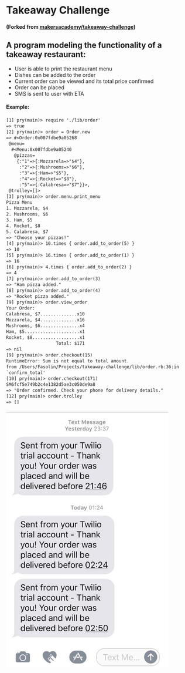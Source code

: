 # Takeaway Challenge
#### (Forked from [makersacademy/takeaway-challenge](https://github.com/makersacademy/takeaway-challenge))

## A program modeling the functionality of a takeaway restaurant:
- User is able to print the restaurant menu
- Dishes can be added to the order
- Current order can be viewed and its total price confirmed
- Order can be placed
- SMS is sent to user with ETA

#### Example:

```
[1] pry(main)> require './lib/order'
=> true
[2] pry(main)> order = Order.new
=> #<Order:0x007fdbe9a05268
 @menu=
  #<Menu:0x007fdbe9a05240
   @pizzas=
    {:"1"=>{:Mozzarela=>"$4"},
     :"2"=>{:Mushrooms=>"$6"},
     :"3"=>{:Ham=>"$5"},
     :"4"=>{:Rocket=>"$8"},
     :"5"=>{:Calabresa=>"$7"}}>,
 @trolley=[]>
[3] pry(main)> order.menu.print_menu
Pizza Menu
1. Mozzarela, $4
2. Mushrooms, $6
3. Ham, $5
4. Rocket, $8
5. Calabresa, $7
=> "Choose your pizzas!"
[4] pry(main)> 10.times { order.add_to_order(5) }
=> 10
[5] pry(main)> 16.times { order.add_to_order(1) }
=> 16
[6] pry(main)> 4.times { order.add_to_order(2) }
=> 4
[7] pry(main)> order.add_to_order(3)
=> "Ham pizza added."
[8] pry(main)> order.add_to_order(4)
=> "Rocket pizza added."
[9] pry(main)> order.view_order
Your Order:
Calabresa, $7..............x10
Mozzarela, $4..............x16
Mushrooms, $6...............x4
Ham, $5.....................x1
Rocket, $8..................x1
                   Total: $171
=> nil
[9] pry(main)> order.checkout(15)
RuntimeError: Sum is not equal to total amount.
from /Users/Fasolin/Projects/takeaway-challenge/lib/order.rb:36:in `confirm_total'
[10] pry(main)> order.checkout(171)
SM6fcf5e749b2c4e1382d5ae3c050de9a8
=> "Order confirmed. Check your phone for delivery details."
[12] pry(main)> order.trolley
=> []
```
![Sms example:](https://github.com/ffasolin/takeaway-challenge/blob/master/takeawaysms.jpeg?raw=true)

